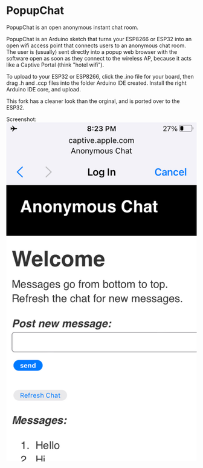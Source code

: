 # PopupChat 

PopupChat is an open anonymous instant chat room.

PopupChat is an Arduino sketch that turns your ESP8266 or ESP32 into an open wifi access
point that connects users to an anonymous chat room.  The user is (usually)
sent directly into a popup web browser with the software open as soon as they
connect to the wireless AP, because it acts like a Captive Portal (think "hotel
wifi").

To upload to your ESP32 or ESP8266, click the .ino file for your board, then drag .h and .ccp files into the folder Arduino IDE created. Install the right Arduino IDE core, and upload.

This fork has a cleaner look than the orginal, and is ported over to the ESP32.

Screenshot:
![alt text](https://github.com/syskeyt/better-popup-chat/blob/master/Screenshot.jpg)
